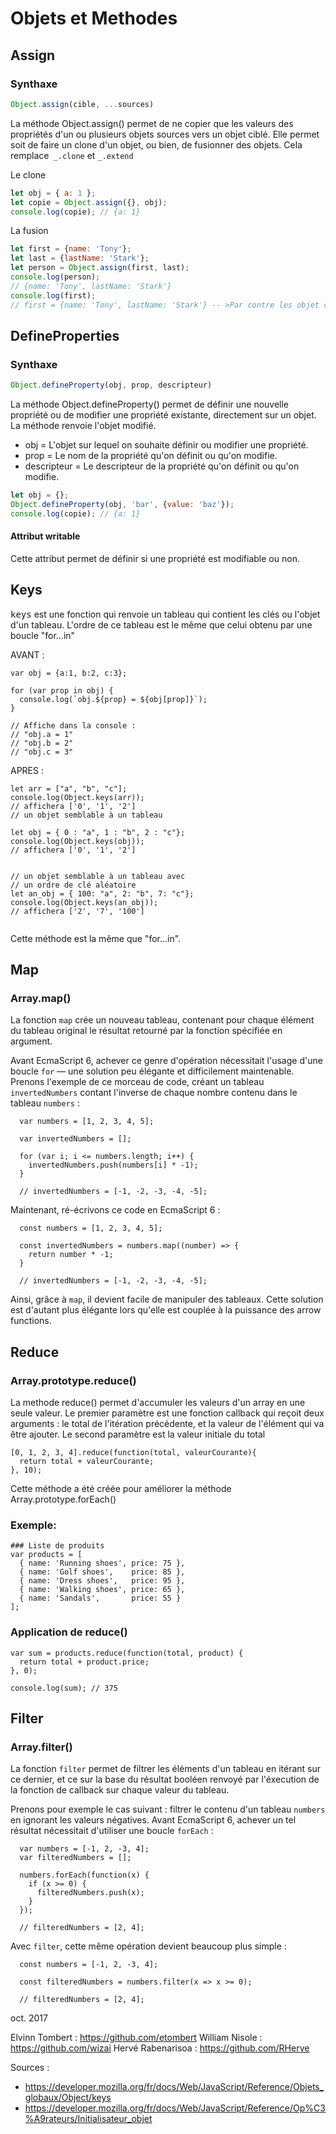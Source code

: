 # Objets et Methodes


## Assign
### Synthaxe
```javascript
Object.assign(cible, ...sources)
`````

La méthode Object.assign() permet de ne copier que les valeurs des 
propriétés d'un ou plusieurs objets sources vers un objet ciblé. Elle permet soit de faire un
clone d'un objet, ou bien, de fusionner des objets. Cela remplace` _.clone` et `_.extend`

Le clone 
```javascript
let obj = { a: 1 };
let copie = Object.assign({}, obj);
console.log(copie); // {a: 1}
```

La fusion
```javascript
let first = {name: 'Tony'};
let last = {lastName: 'Stark'};
let person = Object.assign(first, last);
console.log(person);
// {name: 'Tony', lastName: 'Stark'}
console.log(first);
// first = {name: 'Tony', lastName: 'Stark'} -- >Par contre les objet ciblés sont modifiés.
```
## DefineProperties
### Synthaxe
```javascript
Object.defineProperty(obj, prop, descripteur)
```
La méthode Object.defineProperty() permet de définir une nouvelle propriété ou de 
modifier une propriété existante, directement sur un objet. La méthode renvoie l'objet 
modifié. 
* obj = L'objet sur lequel on souhaite définir ou modifier une propriété.
* prop = Le nom de la propriété qu'on définit ou qu'on modifie.
* descripteur = Le descripteur de la propriété qu'on définit ou qu'on modifie.

```javascript
let obj = {};
Object.defineProperty(obj, 'bar', {value: 'baz'});
console.log(copie); // {a: 1}
```
#### Attribut writable
Cette attribut permet de définir si une propriété est modifiable ou non.



## Keys

<kbd>keys</kbd> est une fonction qui renvoie un tableau qui contient les clés ou l'objet d'un tableau.
L'ordre de ce tableau est le même que celui obtenu par une boucle "for...in"

AVANT : 

```
var obj = {a:1, b:2, c:3};
    
for (var prop in obj) {
  console.log(`obj.${prop} = ${obj[prop]}`);
}

// Affiche dans la console :
// "obj.a = 1"
// "obj.b = 2"
// "obj.c = 3"

```

APRES : 

```
let arr = ["a", "b", "c"];
console.log(Object.keys(arr));
// affichera ['0', '1', '2']
// un objet semblable à un tableau

```

```
let obj = { 0 : "a", 1 : "b", 2 : "c"};
console.log(Object.keys(obj));
// affichera ['0', '1', '2']

```

```

// un objet semblable à un tableau avec
// un ordre de clé aléatoire
let an_obj = { 100: "a", 2: "b", 7: "c"};
console.log(Object.keys(an_obj));
// affichera ['2', '7', '100']


```

Cette méthode est la même que "for...in".


## Map

### Array.map()

La fonction `map` crée un nouveau tableau, contenant pour chaque élément du tableau original le résultat retourné par la fonction spécifiée en argument.

Avant EcmaScript 6, achever ce genre d'opération nécessitait l'usage d'une boucle `for` — une solution peu élégante et difficilement maintenable. Prenons l'exemple de ce morceau de code, créant un tableau `invertedNumbers` contant l'inverse de chaque nombre contenu dans le tableau `numbers` :

```
  var numbers = [1, 2, 3, 4, 5];
  
  var invertedNumbers = [];

  for (var i; i <= numbers.length; i++) {
    invertedNumbers.push(numbers[i] * -1);
  }

  // invertedNumbers = [-1, -2, -3, -4, -5];
```

Maintenant, ré-écrivons ce code en EcmaScript 6 :

```
  const numbers = [1, 2, 3, 4, 5];

  const invertedNumbers = numbers.map((number) => {
    return number * -1;
  }

  // invertedNumbers = [-1, -2, -3, -4, -5];
```

Ainsi, grâce à `map`, il devient facile de manipuler des tableaux. Cette solution est d'autant plus élégante lors qu'elle est couplée à la puissance des arrow functions.



## Reduce

### Array.prototype.reduce()

La methode reduce() permet d'accumuler les valeurs d'un array en une seule valeur.
Le premier paramètre est une fonction callback qui reçoit deux arguments : le total de l'itération précédente, et la valeur de l'élément qui va être ajouter.
Le second paramètre est la valeur initiale du total

```
[0, 1, 2, 3, 4].reduce(function(total, valeurCourante){
  return total + valeurCourante;
}, 10);
```

Cette méthode a été créée pour améliorer la méthode Array.prototype.forEach()

### Exemple:

```
### Liste de produits
var products = [
  { name: 'Running shoes', price: 75 },
  { name: 'Golf shoes',    price: 85 },
  { name: 'Dress shoes',   price: 95 },
  { name: 'Walking shoes', price: 65 },
  { name: 'Sandals',       price: 55 }
];
```

### Application de reduce()

```
var sum = products.reduce(function(total, product) {
  return total + product.price;
}, 0);

console.log(sum); // 375
```

## Filter

### Array.filter()

La fonction `filter` permet de filtrer les éléments d'un tableau en itérant sur ce dernier, et ce sur la base du résultat booléen renvoyé par l'éxecution de la fonction de callback sur chaque valeur du tableau. 

Prenons pour exemple le cas suivant : filtrer le contenu d'un tableau `numbers` en ignorant les valeurs négatives. Avant EcmaScript 6, achever un tel résultat nécessitait d'utiliser une boucle `forEach` :

```
  var numbers = [-1, 2, -3, 4];
  var filteredNumbers = [];
  
  numbers.forEach(function(x) {
    if (x >= 0) {
      filteredNumbers.push(x);
    }
  });

  // filteredNumbers = [2, 4];
```

Avec `filter`, cette même opération devient beaucoup plus simple :

```
  const numbers = [-1, 2, -3, 4];

  const filteredNumbers = numbers.filter(x => x >= 0);

  // filteredNumbers = [2, 4];
```

oct. 2017

Elvinn Tombert : https://github.com/etombert
William Nisole : https://github.com/wizai
Hervé Rabenarisoa : https://github.com/RHerve

Sources :
 - https://developer.mozilla.org/fr/docs/Web/JavaScript/Reference/Objets_globaux/Object/keys
 - https://developer.mozilla.org/fr/docs/Web/JavaScript/Reference/Op%C3%A9rateurs/Initialisateur_objet

